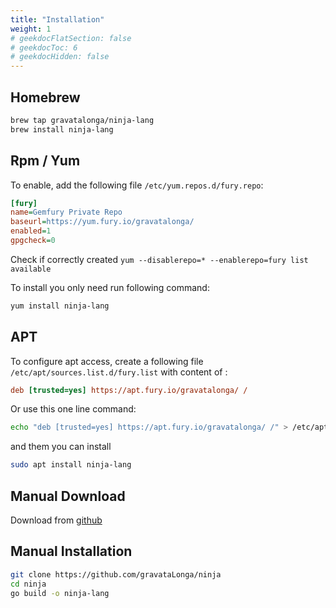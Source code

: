 ```yaml
---
title: "Installation"
weight: 1
# geekdocFlatSection: false
# geekdocToc: 6
# geekdocHidden: false
---
```


## Homebrew  

```sh 
brew tap gravatalonga/ninja-lang
brew install ninja-lang
```

## Rpm / Yum  

To enable, add the following file `/etc/yum.repos.d/fury.repo`:  

```ini 
[fury]
name=Gemfury Private Repo
baseurl=https://yum.fury.io/gravatalonga/
enabled=1
gpgcheck=0 
```  
Check if correctly created `yum --disablerepo=* --enablerepo=fury list available`  

To install you only need run following command:  
```sh
yum install ninja-lang  
```

## APT  

To configure apt access, create a following file `/etc/apt/sources.list.d/fury.list` with content of :

```ini 
deb [trusted=yes] https://apt.fury.io/gravatalonga/ /
```  

Or use this one line command:

```bash 
echo "deb [trusted=yes] https://apt.fury.io/gravatalonga/ /" > /etc/apt/sources.list.d/fury.list
```  

and them you can install

```bash  
sudo apt install ninja-lang
```  

## Manual Download  

Download from [github](https://github.com/gravataLonga/ninja/releases)


## Manual Installation  

```bash    
git clone https://github.com/gravataLonga/ninja
cd ninja
go build -o ninja-lang
```   
